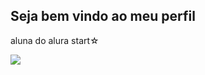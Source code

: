 ## Seja bem vindo ao meu perfil

aluna do alura start☆

![](https://play.google.com/store/apps/details?id=com.riffsy.FBMGIFApp)
